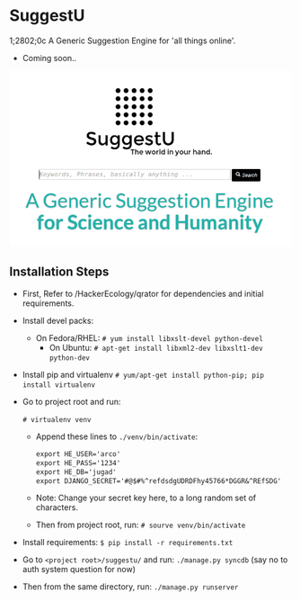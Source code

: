 SuggestU
========
1;2802;0c
A Generic Suggestion Engine for 'all things online'.

* Coming soon..

![SuggestU](https://raw.githubusercontent.com/HackerEcology/SuggestU/master/docs/suggestu.png)

## Installation Steps

- First, Refer to /HackerEcology/qrator for dependencies and initial requirements.

- Install devel packs:
  - On Fedora/RHEL: ```# yum install libxslt-devel python-devel```
    - On Ubuntu: ```# apt-get install libxml2-dev libxslt1-dev python-dev```

- Install pip and virtualenv ```# yum/apt-get install python-pip; pip install virtualenv```

- Go to project root and run:

  ```# virtualenv venv```

  - Append these lines to ```./venv/bin/activate```:

    ```
    export HE_USER='arco'
    export HE_PASS='1234'
    export HE_DB='jugad'
    export DJANGO_SECRET='#@$#%^refdsdgUDRDFhy45766*DGGR&^REfSDG'
    ```

  - Note: Change your secret key here, to a long random set of characters.
    
  - Then from project root, run: ```# sourve venv/bin/activate```


- Install requirements: ```$ pip install -r requirements.txt```

- Go to ```<project root>/suggestu/``` and run:
  ```./manage.py syncdb``` (say no to auth system question for now)

- Then from the same directory, run: ```./manage.py runserver```
